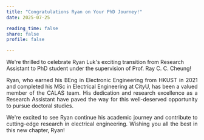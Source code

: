 ```yaml
---
title: "Congratulations Ryan on Your PhD Journey!"
date: 2025-07-25

reading_time: false
share: false
profile: false

---
```

We're thrilled to celebrate Ryan Luk's exciting transition from Research Assistant to PhD student under the supervision of Prof. Ray C. C. Cheung!
<!--more-->

<div style="text-align: justify">
Ryan, who earned his BEng in Electronic Engineering from HKUST in 2021 and completed his MSc in Electrical Engineering at CityU, has been a valued member of the CALAS team. His dedication and research excellence as a Research Assistant have paved the way for this well-deserved opportunity to pursue doctoral studies.

We're excited to see Ryan continue his academic journey and contribute to cutting-edge research in electrical engineering. Wishing you all the best in this new chapter, Ryan! 
</div>